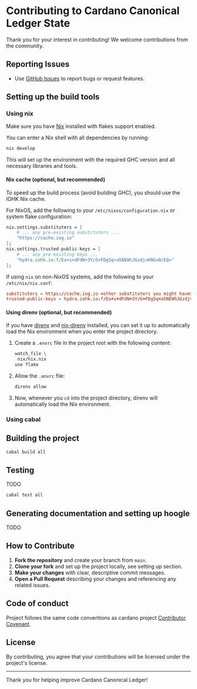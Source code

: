 # Contributing to Cardano Canonical Ledger State

Thank you for your interest in contributing! We welcome contributions from the community.

## Reporting Issues

- Use [GitHub Issues](../../issues) to report bugs or request features.

## Setting up the build tools

### Using nix

Make sure you have [Nix](https://nixos.org/download.html) installed with flakes support enabled.

You can enter a Nix shell with all dependencies by running:

``` sh
nix develop
```

This will set up the environment with the required GHC version and all necessary libraries and tools.

#### Nix cache (optional, but recommended)

To speed up the build process (avoid building GHC), you should use the IOHK Nix cache.

For NixOS, add the following to your `/etc/nixos/configuration.nix` or system flake configuration:

```nix
nix.settings.substituters = [
    # ... any pre-existing substituters ...
    "https://cache.iog.io"
];
nix.settings.trusted-public-keys = [
    # ... any pre-existing keys ...
    "hydra.iohk.io:f/Ea+s+dFdN+3Y/G+FDgSq+a5NEWhJGzdjvKNGv0/EQ="
];
```

If using `nix` on non-NixOS systems, add the following to your `/etc/nix/nix.conf`:

```conf
substituters = https://cache.iog.io <other substituters you might have>
trusted-public-keys = hydra.iohk.io:f/Ea+s+dFdN+3Y/G+FDgSq+a5NEWhJGzdjvKNGv0/EQ= <other keys you might have>
```

#### Using direnv (optional, but recommended)

If you have [direnv](https://direnv.net/)  and [nix-direnv](https://github.com/nix-community/nix-direnv) installed, you can set it up to automatically load the Nix environment when you enter the project directory.

1. Create a `.envrc` file in the project root with the following content:

   ```sh
   watch_file \
    nix/hix.nix
   use flake
   ```

2. Allow the `.envrc` file:

   ```sh
   direnv allow
   ```

3. Now, whenever you `cd` into the project directory, direnv will automatically load the Nix environment.

### Using cabal

## Building the project

``` sh
cabal build all
```

## Testing

TODO

``` sh
cabal test all
```

## Generating documentation and setting up hoogle

TODO

## How to Contribute

1. **Fork the repository** and create your branch from `main`.
1. **Clone your fork** and set up the project locally, see setting up section.
1. **Make your changes** with clear, descriptive commit messages.
1. **Open a Pull Request** describing your changes and referencing any related issues.

## Code of conduct

Project follows the same code conventions as cardano project [Contributor Covenant][cc-homepage].

## License

By contributing, you agree that your contributions will be licensed under the project's license.

---

Thank you for helping improve Cardano Canonical Ledger!

[cc-homepage]: https://www.contributor-covenant.org
